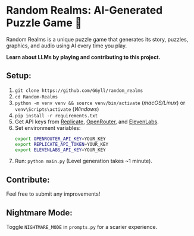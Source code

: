 # Random Realms: AI-Generated Puzzle Game 🧩

Random Realms is a unique puzzle game that generates its story, puzzles, graphics, and audio using AI every time you play.

**Learn about LLMs by playing and contributing to this project.**

## Setup:

1.  `git clone https://github.com/GGyll/random_realms`
2.  `cd Random-Realms`
3.  `python -m venv venv && source venv/bin/activate` (*macOS/Linux*) or `venv\Scripts\activate` (*Windows*)
4.  `pip install -r requirements.txt`
5.  Get API keys from [Replicate](https://replicate.com/), [OpenRouter](https://openrouter.ai/), and [ElevenLabs](https://elevenlabs.io/).
6.  Set environment variables:
    ```bash
    export OPENROUTER_API_KEY=YOUR_KEY
    export REPLICATE_API_TOKEN=YOUR_KEY
    export ELEVENLABS_API_KEY=YOUR_KEY
    ```
7.  Run: `python main.py` (Level generation takes ~1 minute).

## Contribute:

Feel free to submit any improvements!

## Nightmare Mode:

Toggle `NIGHTMARE_MODE` in `prompts.py` for a scarier experience.
